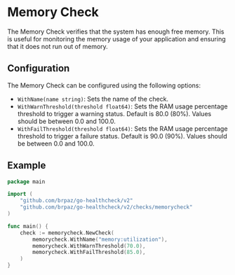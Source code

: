# Memory Check

The Memory Check verifies that the system has enough free memory. This is useful for monitoring the memory usage of your application and ensuring that it does not run out of memory.

## Configuration

The Memory Check can be configured using the following options:

- `WithName(name string)`: Sets the name of the check.
- `WithWarnThreshold(threshold float64)`: Sets the RAM usage percentage threshold to trigger a warning status. Default is 80.0 (80%). Values should be between 0.0 and 100.0.
- `WithFailThreshold(threshold float64)`: Sets the RAM usage percentage threshold to trigger a failure status. Default is 90.0 (90%). Values should be between 0.0 and 100.0.


## Example

```go
package main

import (
    "github.com/brpaz/go-healthcheck/v2"
    "github.com/brpaz/go-healthcheck/v2/checks/memorycheck"
)

func main() {
    check := memorycheck.NewCheck(
        memorycheck.WithName("memory:utilization"),
        memorycheck.WithWarnThreshold(70.0),
        memorycheck.WithFailThreshold(85.0),
    )
}
```
